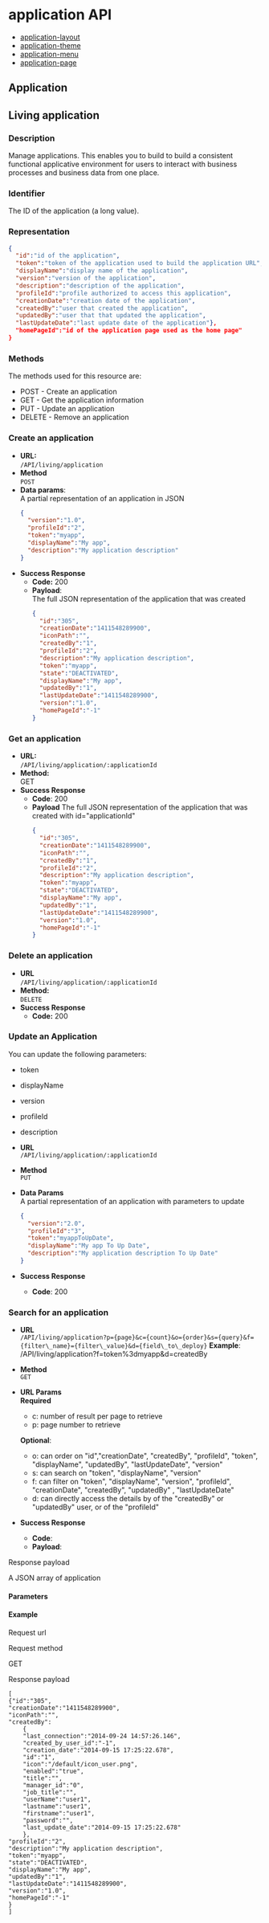 # application API

* [application-layout](application-layout_0.md)
* [application-theme](application-theme_0.md)
* [application-menu](living_application-menu_6.4_2_0_1_0.md)
* [application-page](living_application-page_6.4_1_0_0.md)

## Application

## Living application

### Description

Manage applications. This enables you to build to build a consistent functional applicative environment for users to interact with business processes and business data from one place.

### Identifier

The ID of the application (a long value).

### Representation
```json
{
  "id":"id of the application",
  "token":"token of the application used to build the application URL",
  "displayName":"display name of the application",
  "version":"version of the application",
  "description":"description of the application",
  "profileId":"profile authorized to access this application",
  "creationDate":"creation date of the application",
  "createdBy":"user that created the application",
  "updatedBy":"user that that updated the application",
  "lastUpdateDate":"last update date of the application"},
  "homePageId":"id of the application page used as the home page"
}
```

### Methods

The methods used for this resource are:

* POST - Create an application
* GET - Get the application information
* PUT - Update an application
* DELETE - Remove an application

### Create an application

* **URL:**  
  `/API/living/application`  
* **Method**  
  `POST`  
* **Data params**:  
  A partial representation of an application in JSON  
    ```json
    {
      "version":"1.0",
      "profileId":"2",
      "token":"myapp",
      "displayName":"My app",
      "description":"My application description"
    }
    ```
* **Success Response**  
  * **Code:** 200  
  * **Payload**:  
  The full JSON representation of the application that was created
    ```json
    {
      "id":"305",
      "creationDate":"1411548289900",
      "iconPath":"",
      "createdBy":"1",
      "profileId":"2",
      "description":"My application description",
      "token":"myapp",
      "state":"DEACTIVATED",
      "displayName":"My app",
      "updatedBy":"1",
      "lastUpdateDate":"1411548289900",
      "version":"1.0",
      "homePageId":"-1"
    }
    ```

### Get an application

* **URL:**  
  `/API/living/application/:applicationId`
* **Method:**  
  GET
* **Success Response**
  * **Code**: 200
  * **Payload** 
  The full JSON representation of the application that was created with id="applicationId"
    ```json
    {
      "id":"305",
      "creationDate":"1411548289900",
      "iconPath":"",
      "createdBy":"1",
      "profileId":"2",
      "description":"My application description",
      "token":"myapp",
      "state":"DEACTIVATED",
      "displayName":"My app",
      "updatedBy":"1",
      "lastUpdateDate":"1411548289900",
      "version":"1.0",
      "homePageId":"-1"
    }
    ```
### Delete an application

* **URL**  
  `/API/living/application/:applicationId`
* **Method:**  
  `DELETE`
* **Success Response**
  * **Code:** 200

### Update an Application

You can update the following parameters:

* token
* displayName
* version
* profileId
* description

* **URL**  
  `/API/living/application/:applicationId`
* **Method**  
  `PUT`
* **Data Params**  
  A partial representation of an application with parameters to update
  ```json
  {
    "version":"2.0",
    "profileId":"3",
    "token":"myappToUpDate",
    "displayName":"My app To Up Date",
    "description":"My application description To Up Date"
  }
  ```
* **Success Response**
  * **Code**: 200

### Search for an application

* **URL**  
  `/API/living/application?p={page}&c={count}&o={order}&s={query}&f={filter\_name}={filter\_value}&d={field\_to\_deploy}`
  **Example**: /API/living/application?f=token%3dmyapp&d=createdBy
* **Method**  
  `GET`
* **URL Params**  
  **Required**
  * c: number of result per page to retrieve
  * p: page number to retrieve

  **Optional**:
  * o: can order on "id","creationDate", "createdBy", "profileId", "token", "displayName", "updatedBy", "lastUpdateDate", "version" 
  * s: can search on "token", "displayName", "version" 
  * f: can filter on "token", "displayName", "version", "profileId", "creationDate", "createdBy", "updatedBy" , "lastUpdateDate"
  * d: can directly access the details by of the "createdBy" or "updatedBy" user, or of the "profileId"

* **Success Response**
  * **Code**: 
  * **Payload**:


Response payload

A JSON array of application

#### Parameters

#### Example
Request url

Request method

GET

Response payload

    [
    {"id":"305",
    "creationDate":"1411548289900",
    "iconPath":"",
    "createdBy":
    	{
    	"last_connection":"2014-09-24 14:57:26.146",
    	"created_by_user_id":"-1",
    	"creation_date":"2014-09-15 17:25:22.678",
    	"id":"1",
    	"icon":"/default/icon_user.png",
    	"enabled":"true",
    	"title":"",
    	"manager_id":"0",
    	"job_title":"",
    	"userName":"user1",
    	"lastname":"user1",
    	"firstname":"user1",
    	"password":"",
    	"last_update_date":"2014-09-15 17:25:22.678"
    	},
    "profileId":"2",
    "description":"My application description",
    "token":"myapp",
    "state":"DEACTIVATED",
    "displayName":"My app",
    "updatedBy":"1",
    "lastUpdateDate":"1411548289900",
    "version":"1.0",
    "homePageId":"-1"
    }
    ]
